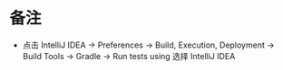 # 备注
- 点击 IntelliJ IDEA -> Preferences -> Build, Execution, Deployment -> Build Tools -> Gradle -> Run tests using 选择 
IntelliJ IDEA